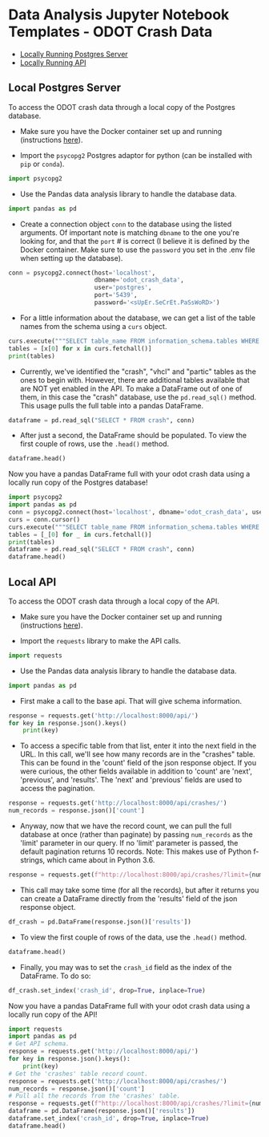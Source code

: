 
# Data Analysis Jupyter Notebook Templates - ODOT Crash Data
* [Locally Running Postgres Server](#local-postgres-sever)
* [Locally Running API](#local-api)

## Local Postgres Server

To access the ODOT crash data through a local copy of the Postgres database.
* Make sure you have the Docker container set up and running (instructions [here](https://github.com/hackoregon/transportation-system-backend)).

* Import the `psycopg2` Postgres adaptor for python (can be installed with `pip` or `conda`).

```python
import psycopg2
```

* Use the Pandas data analysis library to handle the database data.

```python
import pandas as pd
```


* Create a connection object `conn` to the database using the listed arguments. Of important note is matching `dbname` to the one you're looking for, and that the `port` # is correct (I believe it is defined by the Docker container. Make sure to use the `password` you set in the .env file when setting up the database).

```python
conn = psycopg2.connect(host='localhost',
                        dbname='odot_crash_data',
                        user='postgres',
                        port='5439',
                        password='<sUpEr.SeCrEt.PaSsWoRD>')
```

* For a little information about the database, we can get a list of the table names from the schema using a `curs` object.

```python
curs.execute("""SELECT table_name FROM information_schema.tables WHERE table_schema='public'""")
tables = [x[0] for x in curs.fetchall()]
print(tables)
```

* Currently, we've identified the "crash", "vhcl" and "partic" tables as the ones to begin with. However, there are additional tables available that are NOT yet enabled in the API. To make a DataFrame out of one of them, in this case the "crash" database, use the `pd.read_sql()` method. This usage pulls the full table into a pandas DataFrame.

```python
dataframe = pd.read_sql("SELECT * FROM crash", conn)
```

* After just a second, the DataFrame should be populated. To view the first couple of rows, use the `.head()` method.

```python
dataframe.head()
```

Now you have a pandas DataFrame full with your odot crash data using a locally run copy of the Postgres database!


```python
import psycopg2
import pandas as pd
conn = psycopg2.connect(host='localhost', dbname='odot_crash_data', user='postgres', port='5439', password='')
curs = conn.cursor()
curs.execute("""SELECT table_name FROM information_schema.tables WHERE table_schema='public'""")
tables = [_[0] for _ in curs.fetchall()]
print(tables)
dataframe = pd.read_sql("SELECT * FROM crash", conn)
dataframe.head()
```

## Local API

To access the ODOT crash data through a local copy of the API.

* Make sure you have the Docker container set up and running (instructions [here](https://github.com/hackoregon/transportation-system-backend)).

* Import the `requests` library to make the API calls.

```python
import requests
```

* Use the Pandas data analysis library to handle the database data.

```python
import pandas as pd
```


* First make a call to the base api. That will give schema information.

```python
response = requests.get('http://localhost:8000/api/')
for key in response.json().keys()
    print(key)
```

* To access a specific table from that list, enter it into the next field in the URL. In this call, we'll see how many records are in the "crashes" table. This can be found in the 'count' field of the json response object. If you were curious, the other fields available in addition to 'count' are 'next', 'previous', and 'results'. The 'next' and 'previous' fields are used to access the pagination.

```python
response = requests.get('http://localhost:8000/api/crashes/')
num_records = response.json()['count']
```

* Anyway, now that we have the record count, we can pull the full database at once (rather than paginate) by passing `num_records` as the 'limit' parameter in our query. If no 'limit' parameter is passed, the default pagination returns 10 records. Note: This makes use of Python f-strings, which came about in Python 3.6.

```python
response = requests.get(f"http://localhost:8000/api/crashes/?limit={num_records}")
```

* This call may take some time (for all the records), but after it returns you can create a DataFrame directly from the 'results' field of the json response object. 

```python
df_crash = pd.DataFrame(response.json()['results'])
```

* To view the first couple of rows of the data, use the `.head()` method.

```python
dataframe.head()
```

* Finally, you may was to set the `crash_id` field as the index of the DataFrame. To do so:

```python
df_crash.set_index('crash_id', drop=True, inplace=True)
```

Now you have a pandas DataFrame full with your odot crash data using a locally run copy of the API!


```python
import requests
import pandas as pd
# Get API schema.
response = requests.get('http://localhost:8000/api/')
for key in response.json().keys():
    print(key)
# Get the 'crashes' table record count.
response = requests.get('http://localhost:8000/api/crashes/')
num_records = response.json()['count']
# Pull all the records from the 'crashes' table.
response = requests.get(f"http://localhost:8000/api/crashes/?limit={num_records}")
dataframe = pd.DataFrame(response.json()['results'])
dataframe.set_index('crash_id', drop=True, inplace=True)
dataframe.head()
```
